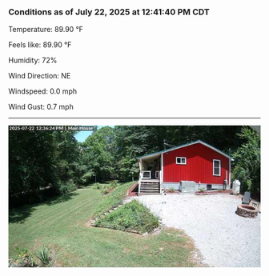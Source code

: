 ### Conditions as of July 22, 2025 at 12:41:40 PM CDT 

Temperature: 89.90 &deg;F

Feels like: 89.90 &deg;F

Humidity: 72%

Wind Direction: NE

Windspeed: 0.0 mph

Wind Gust: 0.7 mph

---

<img src="./images/latest.jpeg"/>

